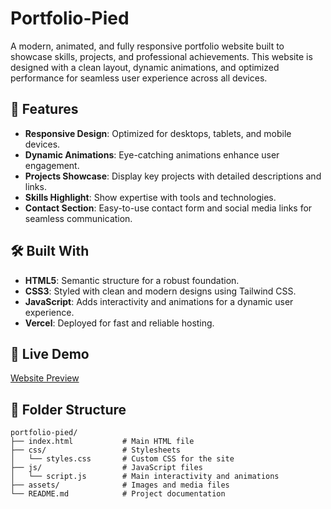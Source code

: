 # Portfolio-Pied  

A modern, animated, and fully responsive portfolio website built to showcase skills, projects, and professional achievements. This website is designed with a clean layout, dynamic animations, and optimized performance for seamless user experience across all devices.  


## 🚀 Features  

- **Responsive Design**: Optimized for desktops, tablets, and mobile devices.  
- **Dynamic Animations**: Eye-catching animations enhance user engagement.  
- **Projects Showcase**: Display key projects with detailed descriptions and links.  
- **Skills Highlight**: Show expertise with tools and technologies.  
- **Contact Section**: Easy-to-use contact form and social media links for seamless communication.  

## 🛠️ Built With  

- **HTML5**: Semantic structure for a robust foundation.  
- **CSS3**: Styled with clean and modern designs using Tailwind CSS.  
- **JavaScript**: Adds interactivity and animations for a dynamic user experience.  
- **Vercel**: Deployed for fast and reliable hosting.  

## 🌟 Live Demo  

[Website Preview](https://portfoilo-pied.vercel.app/)  

## 📂 Folder Structure  

```plaintext
portfolio-pied/
├── index.html           # Main HTML file  
├── css/                 # Stylesheets  
│   └── styles.css       # Custom CSS for the site  
├── js/                  # JavaScript files  
│   └── script.js        # Main interactivity and animations  
├── assets/              # Images and media files  
└── README.md            # Project documentation  
